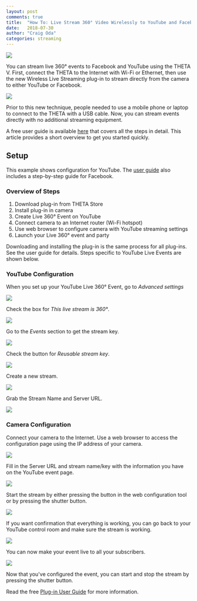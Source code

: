 ```yaml
---
layout: post
comments: true
title:  "How To: Live Stream 360° Video Wirelessly to YouTube and Facebook"
date:   2018-07-30
author: "Craig Oda"
categories: streaming
---
```

![](/blog/img/2018-07/wireless/cover-config.png)

You can stream live 360° events to Facebook and YouTube using the THETA V.
First, connect the THETA to the Internet with Wi-Fi or Ethernet, then use
the new Wireless Live Streaming plug-in to stream directly from the camera
to either YouTube or Facebook.

![](/blog/img/2018-07/wireless/timeline.png)

Prior to this new technique, people needed to use a mobile phone or laptop 
to connect to the THETA with a USB cable. Now, you can stream events directly
with no additional streaming equipment.

A free user guide is available [here](http://theta360.guide/plugin/) that covers all the steps in detail. This article provides a short overview to get you started quickly.

## Setup

This example shows configuration for YouTube. The [user guide]((http://theta360.guide/plugin/)) also includes a step-by-step guide for
Facebook. 

### Overview of Steps

1. Download plug-in from THETA Store
1. Install plug-in in camera
1. Create Live 360° Event on YouTube
1. Connect camera to an Internet router (Wi-Fi hotspot)
1. Use web browser to configure camera with YouTube streaming settings
1. Launch your Live 360° event and party

Downloading and installing the plug-in is the same process for all plug-ins. See 
the user guide for details. Steps specific to YouTube Live Events are shown below.

### YouTube Configuration

When you set up your YouTube Live 360° Event, go to *Advanced settings*

![](/blog/img/2018-07/wireless/advanced-settings.png)

Check the box for *This live stream is 360°*.

![](/blog/img/2018-07/wireless/360-event.png)

Go to the *Events* section to get the stream key.

![](/blog/img/2018-07/wireless/events.png)

Check the button for *Reusable stream key*.

![](/blog/img/2018-07/wireless/stream-key.png)

Create a new stream.

![](/blog/img/2018-07/wireless/new-stream.png)

Grab the Stream Name and Server URL.

![](/blog/img/2018-07/wireless/server-info.png)


### Camera Configuration

Connect your camera to the Internet. Use a web browser to
access the configuration page using the IP address of your
camera.

![](/blog/img/2018-07/wireless/streaming-server.png)

Fill in the Server URL and stream name/key with the information
you have on the YouTube event page.

![](/blog/img/2018-07/wireless/key-filled.png)

Start the stream by either pressing the button in the web 
configuration tool or by pressing the shutter button.

![](/blog/img/2018-07/wireless/stream-working.png)

If you want confirmation that everything is working, you can
go back to your YouTube control room and make sure the stream is
working.

![](/blog/img/2018-07/wireless/youtube-view.png)

You can now make your event live to all your subscribers.

![](/blog/img/2018-07/wireless/rotate-view.png)

Now that you've configured the event, you can start and 
stop the stream by pressing the shutter button.

Read the free 
[Plug-in User Guide](http://theta360.guide/plugin/) 
for more information. 